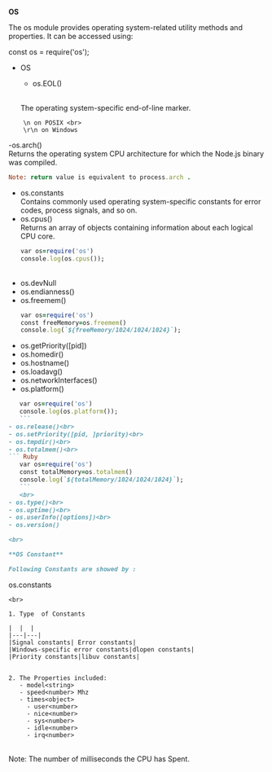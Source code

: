 **OS**

The os module provides operating system-related utility methods and properties. 
It can be accessed using:
 
 const os = require('os');

 - OS
   - os.EOL()
   <br>

     The operating system-specific end-of-line marker.
```
    \n on POSIX <br>
    \r\n on Windows
```
   -os.arch()<br>
   Returns the operating system CPU architecture for which the Node.js binary was compiled.

   ```Ruby
   Note: return value is equivalent to process.arch .
   ```
   - os.constants
     <br>
    Contains commonly used operating system-specific constants for error codes, process signals, and so on.   
   - os.cpus()
    <br>
    Returns an array of objects containing information about each logical CPU core.
     ```Ruby
     var os=require('os')
     console.log(os.cpus());
     ```
     <br>
   - os.devNull <br> 
   - os.endianness()<br>
   - os.freemem() <br>
      ``` Ruby 
      var os=require('os')
      const freeMemory=os.freemem()
      console.log(`${freeMemory/1024/1024/1024}`);
      ```
   - os.getPriority([pid]) <br>
   - os.homedir()<br>
   - os.hostname()<br>
   - os.loadavg()<br>
   - os.networkInterfaces()<br>
   - os.platform()<br>
   ``` Ruby 
      var os=require('os')
      console.log(os.platform());
      ```
   - os.release()<br>
   - os.setPriority([pid, ]priority)<br>
   - os.tmpdir()<br>
   - os.totalmem()<br>
   ``` Ruby 
      var os=require('os')
      const totalMemory=os.totalmem()
      console.log(`${totalMemory/1024/1024/1024}`);
      ```
      <br> 
   - os.type()<br>
   - os.uptime()<br>
   - os.userInfo([options])<br>
   - os.version()
  
<br>

**OS Constant**

Following Constants are showed by :

```
os.constants

```
<br>

1. Type  of Constants

|  |  |
|---|---|
|Signal constants| Error constants|
|Windows-specific error constants|dlopen constants|
|Priority constants|libuv constants|


2. The Properties included:
   - model<string>
   - speed<number> Mhz
   - times<object>
     - user<number>
     - nice<number>
     - sys<number>
     - idle<number>
     - irq<number>

```
<br> 
Note: The number of milliseconds the CPU has Spent.

